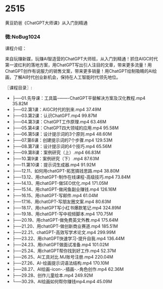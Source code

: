 # 2515
黄豆奶爸《ChatGPT大师课》从入门到精通
### 微:NoBug1024 


课程介绍：

来自玩赚新媒，玩赚AI智造营的ChatGPT大师班，从入门到精通！抓住AIGC时代第一波红利的落地方案，用ChatGPT写出引人注目的文章，带来更多流量！用ChatGPT创作有说服力的销售文案，带来更多销量！用ChatGPT绘制吸睛的Al绘画，了解Al时代创业新机会，保持在人工智能时代领先地位。

〖课程目录〗:

- ├──01.先导课：工具篇-——-ChatGPT平替解决方案及汉化教程.mp4  35.82M
- ├──02.第1课：AIGC时代的到来.mp4  37.49M
- ├──03.第2课：认识ChatGPT.mp4  99.87M
- ├──04.第3课：ChatGPT工作原理.mp4  63.46M
- ├──05.第4课：ChatGPT四大领域的应用.mp4  95.58M
- ├──06.第5课：设计提示词的3个原则.mp4  48.60M
- ├──07.第6课：创建提示词的7个步骤.mp4  129.53M
- ├──08.第7课：设计提示词的4个技巧.mp4  65.56M
- ├──09.第8课：案例研究（上）.mp4  66.83M
- ├──10.第9课：案例研究（下）.mp4  87.63M
- ├──11.第10课：提示词生成器.mp4  91.92M
- ├──12.11、如何用chatGPT-拓宽搞钱思路.mp4  38.80M
- ├──13.12、用chatGPT-制作在线课程-高级技巧.mp4  73.84M
- ├──14.13、用chatGPT-做SEO优化.mp4  171.05M
- ├──15.14、用chatGPT-做闲鱼副业赚钱.mp4  126.16M
- ├──16.15、用chatGPT-写邮件.mp4  61.04M
- ├──17.16、用chatGPT-写朋友圈文案.mp4  80.63M
- ├──18.17、用chatGPT写小红书爆款笔记.mp4  324.89M
- ├──19.18、用chatGPT-写中视频脚本.mp4  170.75M
- ├──20.19、用chatGPT-做免费英文外教.mp4  175.64M
- ├──21.20、用chatGPT-做创新商业赛道.mp4  185.51M
- ├──22.21、chatGPT-高效写学术论文.mp4  299.99M
- ├──23.22、用chatGPT快速学习-提升自我.mp4  136.44M
- ├──24.23、用chatGPT做面试准备.mp4  101.02M
- ├──25.24、用chatGPT帮你找到好工作.mp4  52.37M
- ├──26.25、AI工具对比.MJ账号注册.mp4  220.04M
- ├──27.26、AI-绘画提示词语法结构.mp4  170.10M
- ├──28.27、AI绘画-icon-.-插画-.-角色创作.mp4  62.36M
- ├──29.28、创作儿童绘本.mp4  249.92M
- └──30.29、AI绘画如何帮你赚钱mp4.mp4  45.09M
